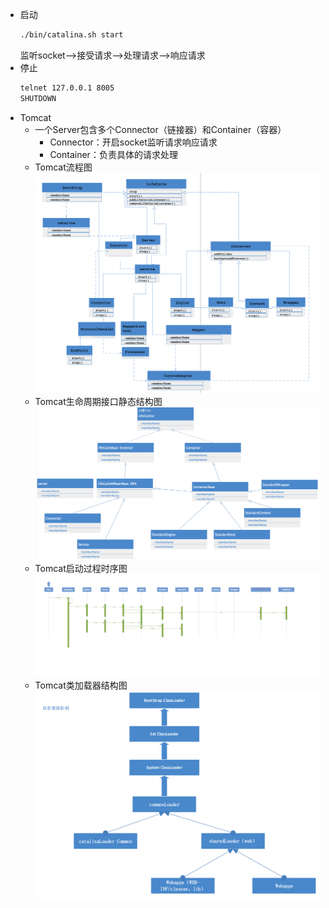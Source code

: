 - 启动
    ```sh
    ./bin/catalina.sh start
    ```
    监听socket——>接受请求——>处理请求——>响应请求
- 停止
    ```sh
    telnet 127.0.0.1 8005
    SHUTDOWN
    ```
- Tomcat
    - 一个Server包含多个Connector（链接器）和Container（容器）    
        - Connector：开启socket监听请求响应请求
        - Container：负责具体的请求处理
    - Tomcat流程图
    ![](/assets/iShot2020-09-27上午07.26.54.png)
    - Tomcat生命周期接口静态结构图
    ![](/assets/iShot2020-09-24下午09.55.08.png)
    - Tomcat启动过程时序图
    ![](/assets/Tomcat启动过程时序图.png)
    - Tomcat类加载器结构图
    ![](/assets/iShot2020-09-24下午09.53.46.png)